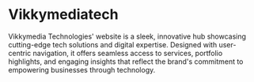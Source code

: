 # Vikkymediatech
Vikkymedia Technologies' website is a sleek, innovative hub showcasing cutting-edge tech solutions and digital expertise. Designed with user-centric navigation, it offers seamless access to services, portfolio highlights, and engaging insights that reflect the brand's commitment to empowering businesses through technology.
